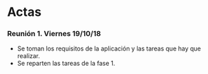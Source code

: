 # Actas

### **Reunión 1**. Viernes 19/10/18
  - Se toman los requisitos de la aplicación y las tareas que hay que realizar.
  - Se reparten las tareas de la fase 1.
